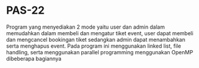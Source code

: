 # PAS-22
Program yang menyediakan 2 mode yaitu user dan admin dalam memudahkan dalam membeli dan mengatur tiket event, user dapat membeli dan mengcancel bookingan tiket sedangkan admin dapat menambahkan serta menghapus event. Pada program ini menggunakan linked list, file handling, serta menggunakan parallel programming menggunakan OpenMP dibeberapa bagiannya

